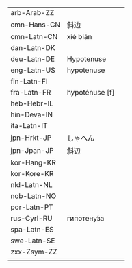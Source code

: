 | | | |
|-|-|-|
| arb-Arab-ZZ |  |  |
| cmn-Hans-CN | 斜边 |  |
| cmn-Latn-CN | xié biān |  |
| dan-Latn-DK |  |  |
| deu-Latn-DE | Hypotenuse |  |
| eng-Latn-US | hypotenuse |  |
| fin-Latn-FI |  |  |
| fra-Latn-FR | hypoténuse [f] |  |
| heb-Hebr-IL |  |  |
| hin-Deva-IN |  |  |
| ita-Latn-IT |  |  |
| jpn-Hrkt-JP | しゃへん |  |
| jpn-Jpan-JP | 斜辺 |  |
| kor-Hang-KR |  |  |
| kor-Kore-KR |  |  |
| nld-Latn-NL |  |  |
| nob-Latn-NO |  |  |
| por-Latn-PT |  |  |
| rus-Cyrl-RU | гипотену́за |  |
| spa-Latn-ES |  |  |
| swe-Latn-SE |  |  |
| zxx-Zsym-ZZ |  |  |
|  |  |  |